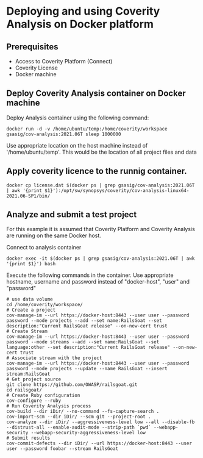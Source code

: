 # Deploying and using Coverity Analysis on Docker platform

## Prerequisites

* Access to Coverity Platform (Connect)
* Coverity License 
* Docker machine

## Deploy Coverity Analysis container on Docker machine

Deploy Analysis container using the following command:

```
docker run -d -v /home/ubuntu/temp:/home/coverity/workspace gsasig/cov-analysis:2021.06T sleep 1000000
```

Use appropriate location on the host machine instead of '/home/ubuntu/temp'.
This would be the location of all project files and data

## Apply coverity licence to the runnig container.

```
docker cp license.dat $(docker ps | grep gsasig/cov-analysis:2021.06T | awk '{print $1}'):/opt/sw/synopsys/coverity/cov-analysis-linux64-2021.06-SP1/bin/
```

## Analyze and submit a test project

For this example it is assumed that Coverity Platform and Coverity Analysis are running on the same Docker host.

Connect to analysis container 

```
docker exec -it $(docker ps | grep gsasig/cov-analysis:2021.06T | awk '{print $1}') bash
```

Execute the following commands in the container. Use appropriate hostname, username and password instead of "docker-host", "user" and "password"

```
# use data volume
cd /home/coverity/workspace/
# Create a project
cov-manage-im --url https://docker-host:8443 --user user --password password --mode projects --add --set name:RailsGoat --set description:"Current RailsGoat release" --on-new-cert trust
# Create Stream
cov-manage-im --url https://docker-host:8443 --user user --password password --mode streams --add --set name:RailsGoat --set language:other --set description:"Current RailsGoat release" --on-new-cert trust
# Associate stream with the project
cov-manage-im --url https://docker-host:8443 --user user --password password --mode projects --update --name RailsGoat --insert stream:RailsGoat
# Get project source
git clone https://github.com/OWASP/railsgoat.git
cd railsgoat/
# Create Ruby configuration
cov-configure --ruby
# Run Coverity Analysis process
cov-build --dir iDir/ --no-command --fs-capture-search .
cov-import-scm --dir iDir/ --scm git --project-root .
cov-analyze --dir iDir/ --aggressiveness-level low --all --disable-fb --distrust-all --enable-audit-mode --strip-path `pwd` --webapp-security --webapp-security-aggressiveness-level low
# Submit results
cov-commit-defects --dir iDir/ --url https://docker-host:8443 --user user --password foobar --stream RailsGoat
```
